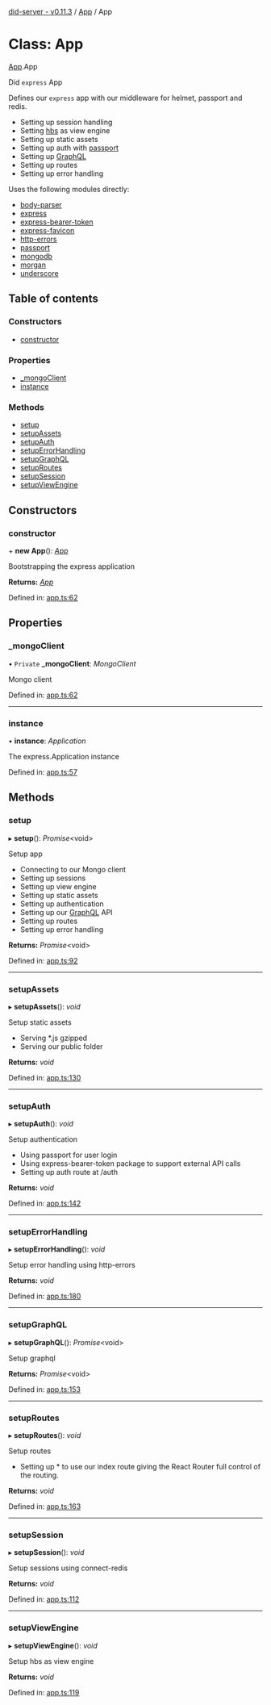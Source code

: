 [did-server - v0.11.3](../README.md) / [App](../modules/app.md) / App

# Class: App

[App](../modules/app.md).App

Did `express` App

Defines our `express` app with our middleware
for helmet, passport and redis.

- Setting up session handling
- Setting [hbs](https://www.npmjs.com/package/hbs) as view engine
- Setting up static assets
- Setting up auth with [passport](https://www.npmjs.com/package/passport)
- Setting up [GraphQL](https://graphql.org/)
- Setting up routes
- Setting up error handling

Uses the following modules directly:

* [body-parser](https://www.npmjs.com/package/body-parser)
* [express](https://www.npmjs.com/package/express)
* [express-bearer-token](https://www.npmjs.com/package/express-bearer-token)
* [express-favicon](https://www.npmjs.com/package/express-favicon)
* [http-errors](https://www.npmjs.com/package/http-errors)
* [passport](https://www.npmjs.com/package/passport)
* [mongodb](https://www.npmjs.com/package/mongodb)
* [morgan](https://www.npmjs.com/package/morgan)
* [underscore](https://www.npmjs.com/package/underscore)

## Table of contents

### Constructors

- [constructor](app.app-1.md#constructor)

### Properties

- [\_mongoClient](app.app-1.md#_mongoclient)
- [instance](app.app-1.md#instance)

### Methods

- [setup](app.app-1.md#setup)
- [setupAssets](app.app-1.md#setupassets)
- [setupAuth](app.app-1.md#setupauth)
- [setupErrorHandling](app.app-1.md#setuperrorhandling)
- [setupGraphQL](app.app-1.md#setupgraphql)
- [setupRoutes](app.app-1.md#setuproutes)
- [setupSession](app.app-1.md#setupsession)
- [setupViewEngine](app.app-1.md#setupviewengine)

## Constructors

### constructor

\+ **new App**(): [*App*](app.app-1.md)

Bootstrapping the express application

**Returns:** [*App*](app.app-1.md)

Defined in: [app.ts:62](https://github.com/Puzzlepart/did/blob/dev/server/app.ts#L62)

## Properties

### \_mongoClient

• `Private` **\_mongoClient**: *MongoClient*

Mongo client

Defined in: [app.ts:62](https://github.com/Puzzlepart/did/blob/dev/server/app.ts#L62)

___

### instance

• **instance**: *Application*

The express.Application instance

Defined in: [app.ts:57](https://github.com/Puzzlepart/did/blob/dev/server/app.ts#L57)

## Methods

### setup

▸ **setup**(): *Promise*<void\>

Setup app

* Connecting to our Mongo client
* Setting up sessions
* Setting up view engine
* Setting up static assets
* Setting up authentication
* Setting up our [GraphQL](https://graphql.org/) API
* Setting up routes
* Setting up error handling

**Returns:** *Promise*<void\>

Defined in: [app.ts:92](https://github.com/Puzzlepart/did/blob/dev/server/app.ts#L92)

___

### setupAssets

▸ **setupAssets**(): *void*

Setup static assets

* Serving *.js gzipped
* Serving our public folder

**Returns:** *void*

Defined in: [app.ts:130](https://github.com/Puzzlepart/did/blob/dev/server/app.ts#L130)

___

### setupAuth

▸ **setupAuth**(): *void*

Setup authentication

* Using passport for user login
* Using express-bearer-token package to support external API calls
* Setting up auth route at /auth

**Returns:** *void*

Defined in: [app.ts:142](https://github.com/Puzzlepart/did/blob/dev/server/app.ts#L142)

___

### setupErrorHandling

▸ **setupErrorHandling**(): *void*

Setup error handling using http-errors

**Returns:** *void*

Defined in: [app.ts:180](https://github.com/Puzzlepart/did/blob/dev/server/app.ts#L180)

___

### setupGraphQL

▸ **setupGraphQL**(): *Promise*<void\>

Setup graphql

**Returns:** *Promise*<void\>

Defined in: [app.ts:153](https://github.com/Puzzlepart/did/blob/dev/server/app.ts#L153)

___

### setupRoutes

▸ **setupRoutes**(): *void*

Setup routes

* Setting up * to use our index route giving the React
Router full control of the routing.

**Returns:** *void*

Defined in: [app.ts:163](https://github.com/Puzzlepart/did/blob/dev/server/app.ts#L163)

___

### setupSession

▸ **setupSession**(): *void*

Setup sessions using connect-redis

**Returns:** *void*

Defined in: [app.ts:112](https://github.com/Puzzlepart/did/blob/dev/server/app.ts#L112)

___

### setupViewEngine

▸ **setupViewEngine**(): *void*

Setup hbs as view engine

**Returns:** *void*

Defined in: [app.ts:119](https://github.com/Puzzlepart/did/blob/dev/server/app.ts#L119)
